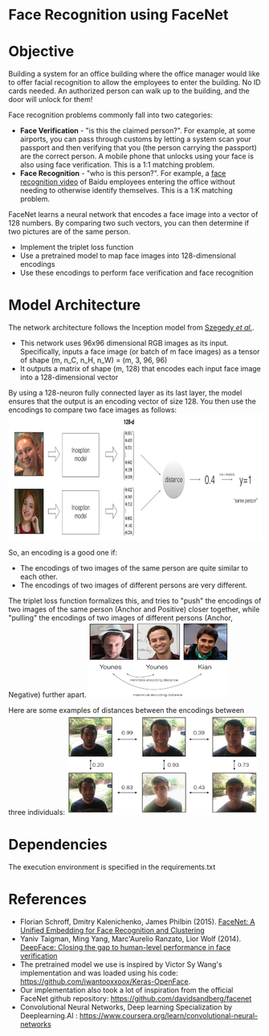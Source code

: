 # Face Recognition using FaceNet
# Objective
Building a system for an office building where the office manager would like to offer facial recognition to allow the employees to enter the building. No ID cards needed. An authorized person can walk up to the building, and the door will unlock for them!

Face recognition problems commonly fall into two categories: 
- **Face Verification** - "is this the claimed person?". For example, at some airports, you can pass through customs by letting a system scan your passport and then verifying that you (the person carrying the passport) are the correct person. A mobile phone that unlocks using your face is also using face verification. This is a 1:1 matching problem. 
- **Face Recognition** - "who is this person?". For example, a [face recognition video](https://www.youtube.com/watch?v=wr4rx0Spihs) of Baidu employees entering the office without needing to otherwise identify themselves. This is a 1:K matching problem. 

FaceNet learns a neural network that encodes a face image into a vector of 128 numbers. By comparing two such vectors, you can then determine if two pictures are of the same person.

- Implement the triplet loss function
- Use a pretrained model to map face images into 128-dimensional encodings
- Use these encodings to perform face verification and face recognition

# Model Architecture
The network architecture follows the Inception model from [Szegedy *et al.*](https://arxiv.org/abs/1409.4842).
- This network uses 96x96 dimensional RGB images as its input. Specifically, inputs a face image (or batch of m face images) as a tensor of shape (m, n_C, n_H, n_W) = (m, 3, 96, 96)
- It outputs a matrix of shape (m, 128) that encodes each input face image into a 128-dimensional vector

By using a 128-neuron fully connected layer as its last layer, the model ensures that the output is an encoding vector of size 128. You then use the encodings to compare two face images as follows:
<img src="images/distance_kiank.png" style="width:680px;height:250px;">

So, an encoding is a good one if: 
- The encodings of two images of the same person are quite similar to each other. 
- The encodings of two images of different persons are very different.

The triplet loss function formalizes this, and tries to "push" the encodings of two images of the same person (Anchor and Positive) closer together, while "pulling" the encodings of two images of different persons (Anchor, Negative) further apart.
<img src="images/triplet_comparison.png" style="width:280px;height:150px;">

Here are some examples of distances between the encodings between three individuals:
<img src="images/distance_matrix.png" style="width:380px;height:200px;">

# Dependencies
The execution environment is specified in the requirements.txt

# References
- Florian Schroff, Dmitry Kalenichenko, James Philbin (2015). [FaceNet: A Unified Embedding for Face Recognition and Clustering](https://arxiv.org/pdf/1503.03832.pdf)
- Yaniv Taigman, Ming Yang, Marc'Aurelio Ranzato, Lior Wolf (2014). [DeepFace: Closing the gap to human-level performance in face verification](https://research.fb.com/wp-content/uploads/2016/11/deepface-closing-the-gap-to-human-level-performance-in-face-verification.pdf) 
- The pretrained model we use is inspired by Victor Sy Wang's implementation and was loaded using his code: https://github.com/iwantooxxoox/Keras-OpenFace.
- Our implementation also took a lot of inspiration from the official FaceNet github repository: https://github.com/davidsandberg/facenet 
- Convolutional Neural Networks, Deep learning Specialization by Deeplearning.AI : https://www.coursera.org/learn/convolutional-neural-networks
